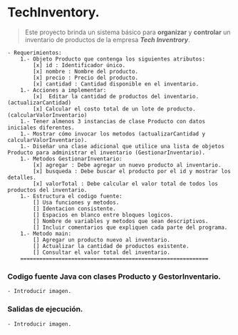 # TechInventory.

> Este proyecto brinda un sistema básico para **organizar** y **controlar** un inventario de productos de la empresa **_Tech Inventrory_**.

    - Requerimientos:
        1.- Objeto Producto que contenga los siguientes atributos:
            [x] id : Identificador único.
            [x] nombre : Nombre del producto.
            [x] precio : Precio del producto.
            [x] cantidad : Cantidad disponible en el inventario.
        1.- Acciones a implementar:
            [x]  Editar la cantidad de productos del inventario.(actualizarCantidad)
            [x] Calcular el costo total de un lote de producto. (calcularValorInventario)
        1.- Tener almenos 3 instancias de clase Producto con datos iniciales diferentes.
        1.- Mostrar cómo invocar los metodos (actualizarCantidad y calcularValorInventario).
        1.- Diseñar una clase adicional que utilice una lista de objetos Producto para administrar el inventario (GestionarInventario).
        1.- Metodos GestionarInventario:
            [x] agregar : Debe agregar un nuevo producto al inventario.
            [x] busqueda : Debe buscar el producto por el id y mostrar los detalles.
            [x] valorTotal : Debe calcular el valor total de todos los productos del inventario.
        1.- Estructura el codigo fuente:
            [] Usa funciones y metodos.
            [] Identacion consistente.
            [] Espacios en blanco entre bloques logicos.
            [] Nombre de variables y metodos que sean descriptivos.
            [] Incluir comentarios que expliquen cada parte del programa.
        1.- Metodo main:
            [] Agregar un producto nuevo al inventario.
            [] Actualizar la cantidad de productos existente.
            [] Consultar el valor total del inventario.
        ===========================================================

### Codigo fuente Java con clases Producto y GestorInventario.

    - Introducir imagen.

### Salidas de ejecución.

    - Introducir imagen.
